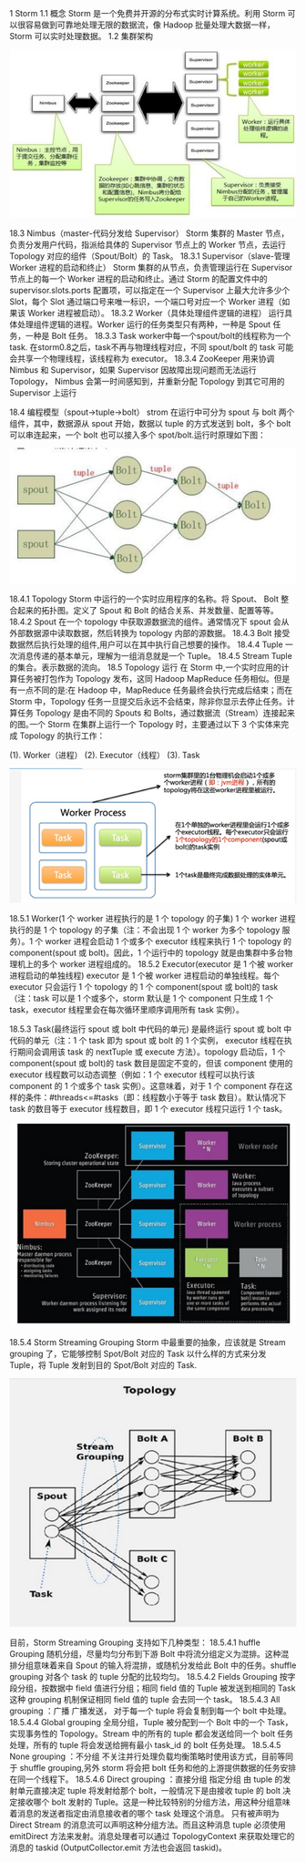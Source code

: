 1	Storm 
1.1	概念 
Storm 是一个免费并开源的分布式实时计算系统。利用 Storm 可以很容易做到可靠地处理无限的数据流，像 Hadoop 批量处理大数据一样，Storm 可以实时处理数据。 
1.2	集群架构 
<div align=center>

![1589092153899.png](..\images\1589092153899.png)

</div>

18.3	Nimbus（master-代码分发给 Supervisor） 
Storm 集群的 Master 节点，负责分发用户代码，指派给具体的 Supervisor 节点上的 Worker 节点，去运行 Topology 对应的组件（Spout/Bolt）的 Task。 
18.3.1	Supervisor（slave-管理 Worker 进程的启动和终止） 
Storm 集群的从节点，负责管理运行在 Supervisor 节点上的每一个 Worker 进程的启动和终止。通过 Storm 的配置文件中的 supervisor.slots.ports 配置项，可以指定在一个 Supervisor 上最大允许多少个 Slot，每个 Slot 通过端口号来唯一标识，一个端口号对应一个 Worker 进程（如果该 Worker 进程被启动）。 
18.3.2	Worker（具体处理组件逻辑的进程） 
运行具体处理组件逻辑的进程。Worker 运行的任务类型只有两种，一种是 Spout 任务，一种是
Bolt 任务。 
18.3.3	Task 
worker中每一个spout/bolt的线程称为一个task. 在storm0.8之后，task不再与物理线程对应，不同 spout/bolt 的 task 可能会共享一个物理线程，该线程称为 executor。 
18.3.4	ZooKeeper 
用来协调 Nimbus 和 Supervisor，如果 Supervisor 因故障出现问题而无法运行 Topology，
Nimbus 会第一时间感知到，并重新分配 Topology 到其它可用的 Supervisor 上运行 
 
18.4	编程模型（spout->tuple->bolt） 
strom 在运行中可分为 spout 与 bolt 两个组件，其中，数据源从 spout 开始，数据以 tuple 的方式发送到 bolt，多个 bolt 可以串连起来，一个 bolt 也可以接入多个 spot/bolt.运行时原理如下图： 
<div align=center>

![1589092196333.png](..\images\1589092196333.png)

</div>
18.4.1	Topology 
Storm 中运行的一个实时应用程序的名称。将 Spout、 Bolt 整合起来的拓扑图。定义了 Spout 和 Bolt 的结合关系、并发数量、配置等等。 
18.4.2	Spout 
在一个 topology 中获取源数据流的组件。通常情况下 spout 会从外部数据源中读取数据，然后转换为 topology 内部的源数据。 
18.4.3	Bolt 
接受数据然后执行处理的组件,用户可以在其中执行自己想要的操作。 
18.4.4	Tuple 
一次消息传递的基本单元，理解为一组消息就是一个 Tuple。 
18.4.5	Stream 
Tuple 的集合。表示数据的流向。 
18.5	Topology 运行 
在 Storm 中,一个实时应用的计算任务被打包作为 Topology 发布，这同 Hadoop MapReduce 任务相似。但是有一点不同的是:在 Hadoop 中，MapReduce 任务最终会执行完成后结束；而在 Storm 中，Topology 任务一旦提交后永远不会结束，除非你显示去停止任务。计算任务
Topology 是由不同的 Spouts 和 Bolts，通过数据流（Stream）连接起来的图｡一个 Storm 在集群上运行一个 Topology 时，主要通过以下 3 个实体来完成 Topology 的执行工作： 
 
(1). Worker（进程） 
(2). Executor（线程） 
(3). Task 
<div align=center>

![1589092241018.png](..\images\1589092241018.png)

</div>

18.5.1	Worker(1 个 worker 进程执行的是 1 个 topology 的子集) 
1 个 worker 进程执行的是 1 个 topology 的子集（注：不会出现 1 个 worker 为多个 topology 服务）。1 个 worker 进程会启动 1 个或多个 executor 线程来执行 1 个 topology 的 component(spout 或 bolt)。因此，1 个运行中的 topology 就是由集群中多台物理机上的多个 worker 进程组成的。 
18.5.2	Executor(executor 是 1 个被 worker 进程启动的单独线程) 
executor 是 1 个被 worker 进程启动的单独线程。每个 executor 只会运行 1 个 topology 的 1 个 component(spout 或 bolt)的 task（注：task 可以是 1 个或多个，storm 默认是 1 个 component 只生成 1 个 task，executor 线程里会在每次循环里顺序调用所有 task 实例）。 
 
18.5.3	Task(最终运行 spout 或 bolt 中代码的单元) 
是最终运行 spout 或 bolt 中代码的单元（注：1 个 task 即为 spout 或 bolt 的 1 个实例， executor 线程在执行期间会调用该 task 的 nextTuple 或 execute 方法）。topology 启动后，1 个 component(spout 或 bolt)的 task 数目是固定不变的，但该 component 使用的 executor 线程数可以动态调整（例如：1 个 executor 线程可以执行该 component 的 1 个或多个 task 实例）。这意味着，对于 1 个 component 存在这样的条件：#threads<=#tasks（即：线程数小于等于 task 数目）。默认情况下 task 的数目等于 executor 线程数目，即 1 个 executor 线程只运行 1 个 task。 
<div align=center>

![1589092278740.png](..\images\1589092278740.png)

</div>

18.5.4	Storm Streaming Grouping 
Storm 中最重要的抽象，应该就是 Stream grouping 了，它能够控制 Spot/Bolt 对应的 Task 以什么样的方式来分发 Tuple，将 Tuple 发射到目的 Spot/Bolt 对应的 Task. 
<div align=center>

![1589092307472.png](..\images\1589092307472.png)

</div>
目前，Storm Streaming Grouping 支持如下几种类型： 
18.5.4.1	huffle Grouping  
随机分组，尽量均匀分布到下游 Bolt 中将流分组定义为混排。这种混排分组意味着来自 Spout 的输入将混排，或随机分发给此 Bolt 中的任务。shuffle grouping 对各个 task 的 tuple 分配的比较均匀。 
18.5.4.2	Fields Grouping  
按字段分组，按数据中 field 值进行分组；相同 field 值的 Tuple 被发送到相同的 Task 这种 grouping 机制保证相同 field 值的 tuple 会去同一个 task。 
18.5.4.3	All grouping ：广播 
广播发送， 对于每一个 tuple 将会复制到每一个 bolt 中处理。 
18.5.4.4	Global grouping  
全局分组，Tuple 被分配到一个 Bolt 中的一个 Task，实现事务性的 Topology。Stream 中的所有的 tuple 都会发送给同一个 bolt 任务处理，所有的 tuple 将会发送给拥有最小 task_id 的 bolt 任务处理。 
18.5.4.5	None grouping ：不分组 
不关注并行处理负载均衡策略时使用该方式，目前等同于 shuffle grouping,另外 storm 将会把 bolt 任务和他的上游提供数据的任务安排在同一个线程下。 
18.5.4.6	Direct grouping ：直接分组 指定分组 
由 tuple 的发射单元直接决定 tuple 将发射给那个 bolt，一般情况下是由接收 tuple 的 bolt 决定接收哪个 bolt 发射的 Tuple。这是一种比较特别的分组方法，用这种分组意味着消息的发送者指定由消息接收者的哪个 task 处理这个消息。 只有被声明为 Direct Stream 的消息流可以声明这种分组方法。而且这种消息 tuple 必须使用 emitDirect 方法来发射。消息处理者可以通过
TopologyContext 来获取处理它的消息的 taskid (OutputCollector.emit 方法也会返回 taskid)。 
 

